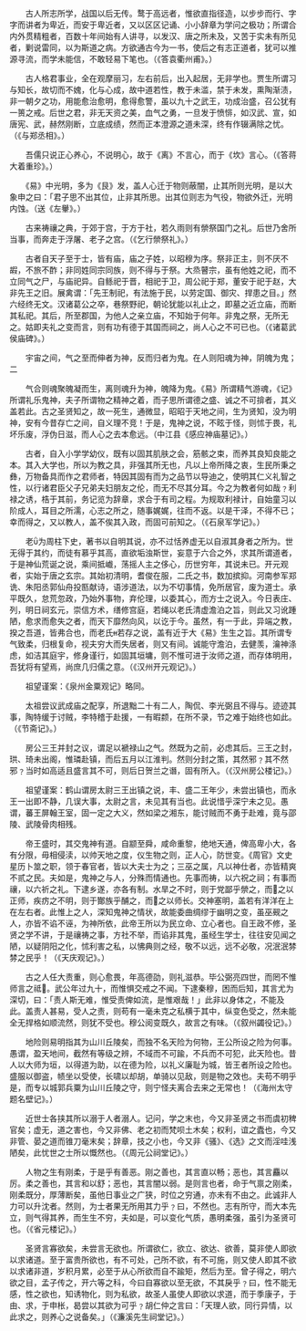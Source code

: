 <!-- { "loadSidebar": true } -->
　　古人所志所学，战国以后无传。鹜于高远者，惟欲直指径造，以步步而行、字字而讲者为卑近，而安于卑近者，又以区区记诵、小小辞章为学问之极功；所谓合内外贯精粗者，百数十年间始有人讲寻，以发汉、唐之所未及，又苦于实未有所见者，剿说雷同，以为斯道之病。方欲通古今为一书，使后之有志正道者，犹可以推源寻流，而学未能信，不敢轻易下笔也。（《答袁衢州甫》。）

　　古人格君事业，全在观摩丽习，左右前后，出入起居，无非学也。贾生所谓习与知长，故切而不媿，化与心成，故中道若性，教于未滥，禁于未发，熏陶渐渍，非一朝夕之功，用能愈治愈明，愈得愈警，虽以九十之武王，功成治盛，召公犹有一篑之戒。后世之君，非无天资之美，血气之勇，一旦发于愤悱，如汉武、宣，如唐宪、武，赫然刚断，立底成绩，然而正本澄源之道未深，终有作辍满除之忧。（《与郑丞相》。）

　　吾儒只说正心养心，不说明心，故于《离》不言心，而于《坎》言心。（《答蒋大着重珍》。）

　　《易》中光明，多为《艮》发，盖人心迁于物则蔽闇，止其所则光明，是以大象申之曰：「君子思不出其位，止非其所思。出其位则志为气役，物欲外迁，光明内蚀。（送《左轝》。）

　　古来祷禳之典，于郊于宫，于方于社，若久雨则有禜祭国门之礼。后世乃舍所当事，而奔走于浮屠、老子之宫。（《乞行禜祭礼》。）

　　古者自天子至于士，皆有庙，庙之子姓，以昭穆为序。祭非正主，则不厌不嘏，不旅不酢；非同姓同宗同族，则不得与于祭。大烝瞽宗，虽有他姓之祀，而不立同气之尸，与庙祀异。自鲧祀于晋，相祀于卫，周公祀于郑，董安于祀于赵，大非先王之旧。展禽谓：「先王制祀，有法施于民，以劳定国、御灾、捍患之目。」然六经终无文。汉诸葛公之卒，巷祭野祀，朝论犹能以礼止之，即墓之近立庙，而断其私祀。其后，所至郡国，为他人之亲立庙，不知始于何年。非鬼之祭，无所无之。姑即夫礼之变而言，则有功有德于其国而祠之，尚人心之不可已也。（《诸葛武侯庙碑》。）

　　宇宙之间，气之至而伸者为神，反而归者为鬼。在人则阳魂为神，阴魄为鬼；二

　　气合则魂聚魄凝而生，离则魂升为神，魄降为鬼。《易》所谓精气游魂，《记》所谓礼乐鬼神，夫子所谓物之精神之着，而子思所谓德之盛、诚之不可揜者，其义盖若此。古之圣贤知之，故一死生，通微显，昭昭于天地之间，生为贤知，没为明神，安有今昔存亡之间，自义理不竞！于是，鬼神之说，不眩于怪，则怵于畏，礼坏乐废，浮伪日滋，而人心之去本愈远。（中江县《感应神庙墓记》。）

　　古者，自入小学学幼仪，既有以固其肌肤之会，筋骸之束，而养其良知良能之本。其入大学也，所以为教之具，非强其所无也，凡以上帝所降之衷，生民所秉之彝，万物备具而作之君师者，特因其固有而为之品节以导迪之，使明其仁义礼智之性，以行诸君臣父子兄弟夫妇朋友之伦，而无不尽其分耳。今之为教者何如哉﹖利禄之诱，梏于其前，务记览为辞章，求合于有司之程。为规取利禄计，自始童习以阶成人，耳目之所濡，心志之所之，随事娓娓，往而不返。以是干泽，不得不已；幸而得之，又以教人，盖不俟其入政，而固可前知之。（《石泉军学记》。）

　　老为周柱下史，著书以自明其说，亦不过恬养虚无以自淑其身者之所为。世无得于其约，而徒有慕乎其高，直欲垢浊斯世，妄意于六合之外，求其所谓道者，于是神仙荒诞之说，乘间抵巇，荡摇人主之侈心，历世穷年，其说未已。开元观者，实始于唐之玄宗。其始初清明，耆俊在服，二氏之书，数加摈抑。河南参军郑诜、朱阳丞郭仙舟投匦献诗，语涉道法，以为不切事情，免所居官，废为道士。承平既久，怠荒忽政，乃始外事物，弃伦理，以委其心，而方士之说入。今日表庄、列，明日祠玄元，崇信方术，缮修宫庭，若绳以老氏清虚澹泊之旨，则此又习讹踵陋，愈求而愈失之者，而天下靡然向风，以讫于今。虽然，有一于此，异端之教，揆之吾道，皆弗合也，而老氏若存之说，盖有近于大《易》生生之旨。其所谓专气致柔，归根复命，视夫穷大而失居者，则又有间。诚能守澹泊，去健羡，瀹神涤虑，如洁其庭宇，修身谨行，如固其垣墉，则不惟可进于汝师之道，而存体明用，吾犹将有望焉，尚庶几归儒之意。（《汉州开元观记》。）

　　祖望谨案：《泉州金粟观记》略同。

　　太祖尝议武成庙之配享，所退黜二十有二人，陶侃、李光弼且不得与。迹迹其事，陶特缓于讨贼，李特稽于赴援，一有暇颣，在所不录，节之难于始终也如此。（《节斋记》。）

　　房公三王并封之议，谓足以褫禄山之气。然既为之前，必虑其后。三王之封，珙、琦未出阁，惟璘赴镇，而后五月以江淮判。然则分封之策，其然邪﹖其不然邪﹖当时如高适且盛言其不可，则后日贺兰之谮，固有所入。（《汉州房公楼记》。）

　　祖望谨案：鹤山谓房太尉三王出镇之说，丰、盛二王年少，未尝出镇也，而永王一出即不静，几误大事，太尉之言，未见其有当也。此说惜乎深宁未之见。愚谓，蕃王屏翰王室，固一定之大义，然如梁之湘东，能讨贼而不勇于赴难，竟与邵陵、武陵骨肉相残。

　　帝王盛时，其交鬼神有道。自颛至舜，咸命重黎，绝地天通，俾高卑小大，各有分限，毋相侵渎，以帅天地之度，仪生物之则，正人心，防世变。《周官》文史星历卜筮之职，领于春官者，皆以大夫士为之；三巫之属，凡以神仕者，亦皆精爽不贰之民。夫如是，鬼神之与人，分殊而情通也。先事而祷，以六祝之祠；有事而禳，以六祈之礼。下逮乡遂，亦各有制。水旱之不时，则于党鄙乎禜之，而之以正师，疾疠之不明，则于酇族乎酺之，而之以师长。交神塞明，盖若有洋洋在上在左右者。此惟上之人，深知鬼神之情状，故能委曲绸缪于幽明之变，虽巫觋之人，亦皆不谄不诬，为神所依，此帝王所以为民立命、立心者也。自王政不修，圣贤之学不讲，于是禳祷之事，方社不举，而谄非其鬼，虽经生学士，往往安见闻之陋，以疑阴阳之化，怵利害之私，以怫典则之经，敬不以远，远不必敬，况泯泯棼棼之民乎！（《天庆观记》。）

　　古之人任大责重，则心愈畏，年高德劭，则礼滋恭。毕公弼亮四世，而罔不惟师言之祗。武公年过九十，而惟惧交戒之不闻。下逮秦穆，困而后知，其言尤为深切，曰：「责人斯无难，惟受责俾如流，是惟艰哉！」此非以身体之，不能及此。盖责人甚易，受人之责，则苟有一毫未克之私横于其中，纵变色受之，然未能全无捍格如顺流然，则犹不受也。穆公阅变既久，故言之有味。（《叙州蠲役记》。）

　　地险则易明指其为山川丘陵矣，而独不名天险为何物，王公所设之险为何事。愚谓，盈天地间，截然有等级之辨，不域而不可踰，不兵而不可犯，此天险也。昔人以大师为垣，以得道为助，以在德为险，以礼义廉耻为城，皆王者所设之险也。盛服以御盗，帻坐以受使，长啸以却胡，单骑以见敌，则是物之效也。夫苟不明乎是，而专以城郭兵粟为山川丘陵之守，则宁怪夫离合去来之无常也！（《海州太守题名壁记》。）

　　近世士各挟其所以溺于人者溺人。记问，学之末也，今又非圣贤之书而虞初稗官矣；虚无，道之害也，今又非佛、老之初而梵呗土木矣；权利，谊之蠹也，今又非管、晏之道而锥刀毫末矣；辞章，技之小也，今又非《骚》、《选》之文而淫哇浅陋矣，此忧世之士所以慨然也。（《周元公祠堂记》。）

　　人物之生有刚柔，于是乎有善恶。刚之善也，其言直以畅；恶也，其言麤以厉。柔之善也，其言和以舒；恶也，其言闇以弱。是则言也者，命于气禀之刚柔，刚柔既分，厚薄断矣，虽他日事业之广狭，时位之穷通，亦未有不由之。此诚非人力可以升沈者。然则，为士者果无所用其力乎﹖曰，不然也。志有所守，而大本先立，则气得其养，而生生不穷，夫如是，可以变化气质，愚明柔强，虽引为圣贤可也。（《省元楼记》。）

　　圣贤言寡欲矣，未尝言无欲也。所谓欲仁，欲立、欲达、欲善，莫非使人即欲以求诸道。至于富贵所欲也，有不可处，己所不欲，有不可施，则又使人即其不欲以求诸非道，岁积月累，必至于从心所欲而自不踰矩，然后为至。曾子得之，明六欲之目，孟子传之，开六等之科，今曰自寡欲以至无欲，不其戾乎﹖曰，性不能无感，性之欲也，知诱物化，则为私欲，故圣人虽使人即欲以求道，而于季康子，于由、求，于申枨，曷尝以其欲为可乎﹖胡仁仲之言曰：「天理人欲，同行异情，以此求之，则养心之说备矣。」（《濂溪先生祠堂记》。）

